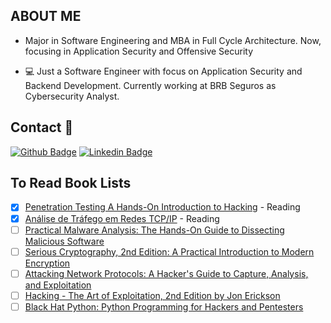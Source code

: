 ## ABOUT ME 

- Major in Software Engineering and MBA in Full Cycle Architecture. Now, focusing in Application Security and Offensive Security

- 💻 Just a Software Engineer with focus on Application Security and Backend Development. Currently working at BRB Seguros as Cybersecurity Analyst.                      


## Contact 📱
[![Github Badge](https://img.shields.io/badge/GitHub-100000?style=for-the-badge&logo=github&logoColor=white)](https://github.com/MattSilverio) 
[![Linkedin Badge](https://img.shields.io/badge/LinkedIn-0077B5?style=for-the-badge&logo=linkedin&logoColor=white)](https://www.linkedin.com/in/matheusphillipo/) 

## To Read Book Lists
- [X] [Penetration Testing A Hands-On Introduction to Hacking](https://github.com/mrH0411/Ebook-EthicalHacking/blob/main/Penetration%20Testing%20A%20Hands-On%20Introduction%20to%20Hacking%20by%20Georgia%20Weidman.pdf) - Reading
- [X] [Análise de Tráfego em Redes TCP/IP](https://www.amazon.com.br/An%C3%A1lise-Tr%C3%A1fego-Redes-TCP-IP/dp/8575223755/) - Reading
- [ ] [Practical Malware Analysis: The Hands-On Guide to Dissecting Malicious Software](https://www.amazon.com.br/Practical-Malware-Analysis-Hands-Dissecting/dp/1593272901)
- [ ] [Serious Cryptography, 2nd Edition: A Practical Introduction to Modern Encryption](https://www.amazon.com.br/Serious-Cryptography-2nd-Introduction-Encryption/dp/1718503849)
- [ ] [Attacking Network Protocols: A Hacker's Guide to Capture, Analysis, and Exploitation](https://www.amazon.com.br/Attacking-Network-Protocols-James-Forshaw/dp/1593277504)
- [ ] [Hacking - The Art of Exploitation, 2nd Edition by Jon Erickson](https://github.com/mrH0411/Ebook-EthicalHacking/blob/main/Hacking%20-%20The%20Art%20of%20Exploitation%2C%202nd%20Edition%20by%20Jon%20Erickson.pdf)
- [ ] [Black Hat Python: Python Programming for Hackers and Pentesters](https://github.com/mrH0411/Ebook-EthicalHacking/blob/main/Black%20Hat%20Python%20-%20Python%20Programming%20for%20Hackers%20and%20Pentesters%20by%20Justin%20Seitz.pdf)
